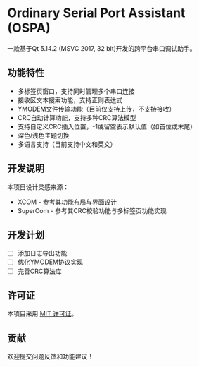 # Ordinary Serial Port Assistant (OSPA)

一款基于Qt 5.14.2 (MSVC 2017, 32 bit)开发的跨平台串口调试助手。

## 功能特性

- 多标签页窗口，支持同时管理多个串口连接
- 接收区文本搜索功能，支持正则表达式
- YMODEM文件传输功能（目前仅支持上传，不支持接收）
- CRC自动计算功能，支持多种CRC算法模型
- 支持自定义CRC插入位置，-1或留空表示默认值（如首位或末尾）
- 深色/浅色主题切换
- 多语言支持（目前支持中文和英文）

## 开发说明

本项目设计灵感来源：
- XCOM - 参考其功能布局与界面设计
- SuperCom - 参考其CRC校验功能与多标签页功能实现

## 开发计划

- [ ] 添加日志导出功能
- [ ] 优化YMODEM协议实现
- [ ] 完善CRC算法库

## 许可证

本项目采用 [MIT 许可证](LICENSE)。

## 贡献

欢迎提交问题反馈和功能建议！